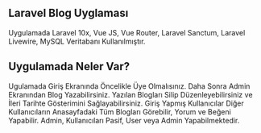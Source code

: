 
## Laravel Blog Uyglaması

Uygulamada Laravel 10x, Vue JS, Vue Router, Laravel Sanctum, Laravel Livewire, MySQL Veritabanı Kullanılmıştır.



## Uygulamada Neler Var?

Ugulamada Giriş Ekranında Öncelikle Üye Olmalısınız. Daha Sonra Admin Ekranından Blog Yazabilirsiniz. 
Yazılan Blogları Silip Düzenleyebilirsiniz ve İleri Tarihte Gösterimini Sağlayabilirsiniz.
Giriş Yapmış Kullanıcılar Diğer Kullanıcıların Anasayfadaki Tüm Blogları Görebilir, Yorum ve Beğeni Yapabilir.
Admin, Kullanıcıları Pasif, User veya Admin Yapabilmektedir. 









